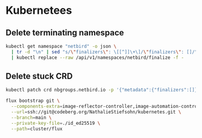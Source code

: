 # Kubernetees
## Delete terminating namespace
```sh
kubectl get namespace "netbird" -o json \
  | tr -d "\n" | sed "s/\"finalizers\": \[[^]]\+\]/\"finalizers\": []/" \
  | kubectl replace --raw /api/v1/namespaces/netbird/finalize -f -
```
## Delete stuck CRD
```sh
kubectl patch crd nbgroups.netbird.io -p '{"metadata":{"finalizers":[]}}' --type=merge
```

```sh
flux bootstrap git \
  --components-extra=image-reflector-controller,image-automation-controller \
  --url=ssh://git@codeberg.org/NathalieStiefsohn/kubernetes.git \
  --branch=main \
  --private-key-file=./id_ed25519 \
  --path=cluster/flux
```